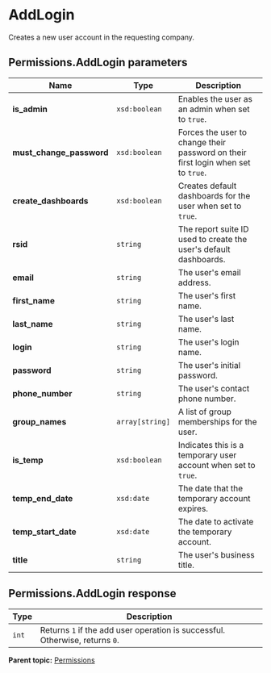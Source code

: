 # AddLogin

Creates a new user account in the requesting company.

## Permissions.AddLogin parameters

|Name|Type|Description|
|----|----|-----------|
|**is_admin** |`xsd:boolean` |Enables the user as an admin when set to `true`.|
|**must_change_password** |`xsd:boolean` |Forces the user to change their password on their first login when set to `true`.|
|**create_dashboards** |`xsd:boolean` |Creates default dashboards for the user when set to `true`.|
|**rsid** |`string` |The report suite ID used to create the user's default dashboards.|
|**email** |`string` |The user's email address.|
|**first_name** |`string` |The user's first name.|
|**last_name** |`string` |The user's last name.|
|**login** |`string` |The user's login name.|
|**password** |`string` |The user's initial password.|
|**phone_number** |`string` |The user's contact phone number.|
|**group_names** |`array[string]` |A list of group memberships for the user.|
|**is_temp** |`xsd:boolean` |Indicates this is a temporary user account when set to `true`.|
|**temp_end_date** |`xsd:date` |The date that the temporary account expires.|
|**temp_start_date** |`xsd:date` |The date to activate the temporary account.|
|**title** |`string` |The user's business title.|

## Permissions.AddLogin response

|Type|Description|
|----|-----------|
|`int` |Returns `1` if the add user operation is successful. Otherwise, returns `0`.|

**Parent topic:** [Permissions](../../methods/permissions/r_methods_permissions.md)


